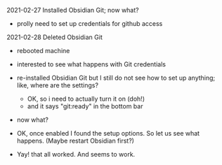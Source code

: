 2021-02-27
Installed Obsidian Git; now what?
- prolly need to set up credentials for github access

2021-02-28
Deleted Obsidian Git
- rebooted machine
- interested to see what happens with Git credentials

- re-installed Obsidian Git
   but I still do not see how to set up anything; like, where are the settings?
   
   - OK, so i need to actually turn it on (doh!)
   - and it says "git:ready" in the bottom bar

 - now what?

 - OK, once enabled I found the setup options. So let us see what happens. (Maybe restart Obsidian first?)
 - Yay! that all worked. And seems to work.





   
   
